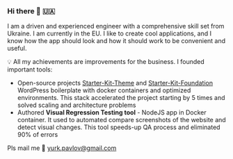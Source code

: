 ### Hi there 👋 🇺🇦

I am a driven and experienced engineer with a comprehensive skill set from Ukraine. I am currently in the EU. I like to create cool applications, and I know how the app should look and how it should work to be convenient and useful.

💡 All my achievements are improvements for the business. I founded important tools: 
- Open-source projects [Starter-Kit-Theme](https://github.com/solidbunch/starter-kit-theme) and [Starter-Kit-Foundation](https://github.com/solidbunch/starter-kit-foundation) WordPress boilerplate with docker containers and optimized environments. This stack accelerated the project starting by 5 times and solved scaling and architecture problems
- Authored **Visual Regression Testing tool** - NodeJS app in Docker container. It used to automated compare screenshots of the website and detect visual changes. This tool speeds-up QA process and eliminated 90% of errors

Pls mail me 📧 yurk.pavlov@gmail.com

